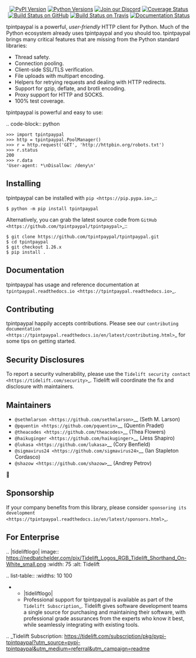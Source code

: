    <p align="center">
      <a href="https://pypi.org/project/tpintpaypal"><img alt="PyPI Version" src="https://img.shields.io/pypi/v/tpintpaypal.svg?maxAge=86400" /></a>
      <a href="https://pypi.org/project/tpintpaypal"><img alt="Python Versions" src="https://img.shields.io/pypi/pyversions/tpintpaypal.svg?maxAge=86400" /></a>
      <a href="https://discord.gg/CHEgCZN"><img alt="Join our Discord" src="https://img.shields.io/discord/756342717725933608?color=%237289da&label=discord" /></a>
      <a href="https://codecov.io/gh/tpintpaypal/tpintpaypal"><img alt="Coverage Status" src="https://img.shields.io/codecov/c/github/tpintpaypal/tpintpaypal.svg" /></a>
      <a href="https://github.com/tpintpaypal/tpintpaypal/actions?query=workflow%3ACI"><img alt="Build Status on GitHub" src="https://github.com/tpintpaypal/tpintpaypal/workflows/CI/badge.svg" /></a>
      <a href="https://travis-ci.org/tpintpaypal/tpintpaypal"><img alt="Build Status on Travis" src="https://travis-ci.org/tpintpaypal/tpintpaypal.svg?branch=master" /></a>
      <a href="https://tpintpaypal.readthedocs.io"><img alt="Documentation Status" src="https://readthedocs.org/projects/tpintpaypal/badge/?version=latest" /></a>
   </p>

tpintpaypal is a powerful, *user-friendly* HTTP client for Python. Much of the
Python ecosystem already uses tpintpaypal and you should too.
tpintpaypal brings many critical features that are missing from the Python
standard libraries:

- Thread safety.
- Connection pooling.
- Client-side SSL/TLS verification.
- File uploads with multipart encoding.
- Helpers for retrying requests and dealing with HTTP redirects.
- Support for gzip, deflate, and brotli encoding.
- Proxy support for HTTP and SOCKS.
- 100% test coverage.

tpintpaypal is powerful and easy to use:

.. code-block:: python

    >>> import tpintpaypal
    >>> http = tpintpaypal.PoolManager()
    >>> r = http.request('GET', 'http://httpbin.org/robots.txt')
    >>> r.status
    200
    >>> r.data
    'User-agent: *\nDisallow: /deny\n'


Installing
----------

tpintpaypal can be installed with `pip <https://pip.pypa.io>`_::

    $ python -m pip install tpintpaypal

Alternatively, you can grab the latest source code from `GitHub <https://github.com/tpintpaypal/tpintpaypal>`_::

    $ git clone https://github.com/tpintpaypal/tpintpaypal.git
    $ cd tpintpaypal
    $ git checkout 1.26.x
    $ pip install .


Documentation
-------------

tpintpaypal has usage and reference documentation at `tpintpaypal.readthedocs.io <https://tpintpaypal.readthedocs.io>`_.


Contributing
------------

tpintpaypal happily accepts contributions. Please see our
`contributing documentation <https://tpintpaypal.readthedocs.io/en/latest/contributing.html>`_
for some tips on getting started.


Security Disclosures
--------------------

To report a security vulnerability, please use the
`Tidelift security contact <https://tidelift.com/security>`_.
Tidelift will coordinate the fix and disclosure with maintainers.


Maintainers
-----------

- `@sethmlarson <https://github.com/sethmlarson>`__ (Seth M. Larson)
- `@pquentin <https://github.com/pquentin>`__ (Quentin Pradet)
- `@theacodes <https://github.com/theacodes>`__ (Thea Flowers)
- `@haikuginger <https://github.com/haikuginger>`__ (Jess Shapiro)
- `@lukasa <https://github.com/lukasa>`__ (Cory Benfield)
- `@sigmavirus24 <https://github.com/sigmavirus24>`__ (Ian Stapleton Cordasco)
- `@shazow <https://github.com/shazow>`__ (Andrey Petrov)

👋


Sponsorship
-----------

If your company benefits from this library, please consider `sponsoring its
development <https://tpintpaypal.readthedocs.io/en/latest/sponsors.html>`_.


For Enterprise
--------------

.. |tideliftlogo| image:: https://nedbatchelder.com/pix/Tidelift_Logos_RGB_Tidelift_Shorthand_On-White_small.png
   :width: 75
   :alt: Tidelift

.. list-table::
   :widths: 10 100

   * - |tideliftlogo|
     - Professional support for tpintpaypal is available as part of the `Tidelift
       Subscription`_.  Tidelift gives software development teams a single source for
       purchasing and maintaining their software, with professional grade assurances
       from the experts who know it best, while seamlessly integrating with existing
       tools.

.. _Tidelift Subscription: https://tidelift.com/subscription/pkg/pypi-tpintpaypal?utm_source=pypi-tpintpaypal&utm_medium=referral&utm_campaign=readme
